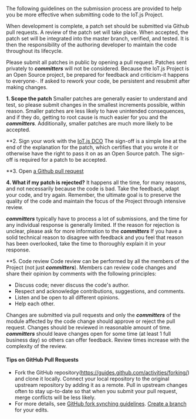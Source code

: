 The following guidelines on the submission process are provided to help you be more effective when submitting code to the IoT.js Project.

When development is complete, a patch set should be submitted via Github pull requests. A review of the patch set will take place. When accepted, the patch set will be integrated into the master branch, verified, and tested. It is then the responsibility of the authoring developer to maintain the code throughout its lifecycle.

Please submit all patches in public by opening a pull request. Patches sent privately to **_committers_** will not be considered. Because the IoT.js Project is an Open Source project, be prepared for feedback and criticism-it happens to everyone-. If asked to rework your code, be persistent and resubmit after making changes.

**1. Scope the patch**
Smaller patches are generally easier to understand and test, so please submit changes in the smallest increments possible, within reason. Smaller patches are less likely to have unintended consequences, and if they do, getting to root cause is much easier for you and the **_committers_**. Additionally, smaller patches are much more likely to be accepted.

**2. Sign your work with the [IoT.js DCO](https://github.com/Samsung/IoT.js/wiki/IoT.js-Developer's-Certificate-of-Origin-1.0)
The sign-off is a simple line at the end of the explanation for the patch, which certifies that you wrote it or otherwise have the right to pass it on as an Open Source patch. The  sign-off is required for a patch to be accepted.

**3. Open [a Github pull request](https://guides.github.com/activities/hello-world/#pr)

**4. What if my patch is rejected?**
It happens all the time, for many reasons, and not necessarily because the code is bad. Take the feedback, adapt your code, and try again. Remember, the ultimate goal is to preserve the quality of the code and maintain the focus of the Project through intensive review.<p>
**_committers_** typically have to process a lot of submissions, and the time for any individual response is generally limited. If the reason for rejection is unclear, please ask for more information to the **_committers_**
If you have a solid technical reason to disagree with feedback and you feel that reason has been overlooked, take the time to thoroughly explain it in your response.

**5. Code review
Code review can be performed by all the members of the Project (not just **_committers_**). Members can review code changes and share their opinion by comments with the following principles:
* Discuss code; never discuss the code's author.
* Respect and acknowledge contributions, suggestions, and comments.
* Listen and be open to all different opinions.
* Help each other.

Changes are submitted via pull requests and only the **_committers_** of the module affected by the code change should approve or reject the pull request.
Changes should be reviewed in reasonable amount of time. **_committers_** should leave changes open for some time (at least 1 full business day) so others can offer feedback. Review times increase with the complexity of the review.

#### Tips on GitHub Pull Requests
* Fork the GitHub repository(https://guides.github.com/activities/forking/) and clone it locally.
Connect your local repository to the original upstream repository by adding it as a remote.
Pull in upstream changes often to stay up-to-date so that when you submit your pull request, merge conflicts will be less likely.
* For more details, see [GitHub fork synching guidelines](https://help.github.com/articles/syncing-a-fork/).
[Create a branch](https://guides.github.com/introduction/flow/) for your edits.